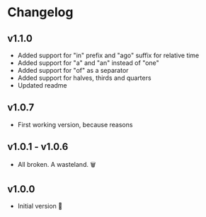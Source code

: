 # Changelog

## v1.1.0
- Added support for "in" prefix and "ago" suffix for relative time
- Added support for "a" and "an" instead of "one"
- Added support for "of" as a separator
- Added support for halves, thirds and quarters
- Updated readme

## v1.0.7
- First working version, because reasons

## v1.0.1 - v1.0.6
- All broken. A wasteland. 🗑

## v1.0.0
- Initial version 💪
